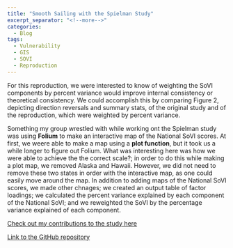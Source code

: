 ```yaml
---
title: "Smooth Sailing with the Spielman Study"
excerpt_separator: "<!--more-->"
categories:
  - Blog
tags:
  - Vulnerability
  - GIS
  - SOVI
  - Reproduction
---
```

For this reproduction, we were interested to know of weighting the SoVI components by percent variance would improve internal consistency or theoretical consistency. We could accomplish this by comparing Figure 2, depicting direction reversals and summary stats, of the original study and of the reproduction, which were weighted by percent variance.

Something my group wrestled with while working ont the Spielman study was using **Folium** to make an interactive map of the National SoVI scores. At first, we weere able to make a map using a **plot function**, but it took us a while longer to figure out Folium. What was interesting here was how we were able to achieve the the correct scale?; in order to do this while making a plot map, we removed Alaska and Hawaii. However, we did not need to remove these two states in order with the interactive map, as one could easily move around the map.
In addition to adding maps of the National SoVI scores, we made other chnages; we created an output table of factor loadings; we calculated the percent variance explained by each component of the National SoVI; and we reweighted the SoVI by the percentage variance explained of each component.

[Check out my contributions to the study here](https://sydalexander.github.io/RPl-Spielman-2020/)

[Link to the GitHub repository](https://github.com/sydalexander/RPl-Spielman-2020)

